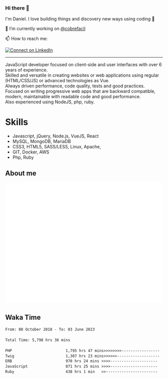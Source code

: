### Hi there 👋

I'm Daniel. I love building things and discovery new ways using coding :raised_hands: 

🔭 I’m currently working on [@cobrefacil](https://www.cobrefacil.com.br/)

📫 How to reach me:

[![Connect on LinkedIn](https://img.shields.io/badge/--linkedin?label=LinkedIn&logo=LinkedIn&style=social)](https://www.linkedin.com/in/daniel-cerverizzo/)

---

JavaScript developer focused on client-side and user interfaces with over 6 years of experience.  
Skilled and versatile in creating websites or web applications using regular (HTML/CSS/JS) or advanced technologies as Vue.  
Always driven performance, code quality, tests and good practices.  
 Focused on writing progressive web apps that are backward compatible, modern, maintainable with readable code and good performance.  
Also experienced using NodeJS, php, ruby. 


# Skills

 - Javascript, jQuery, Node.js, VueJS, React
 - MySQL, MongoDB, MariaDB    
 - CSS3, HTML5, SASS/LESS,  Linux, Apache,
 - GIT, Docker, AWS
 - Php, Ruby

## About me

![Metrics](/github-metrics.svg)

## Waka Time

<!--START_SECTION:waka-->

```txt
From: 08 October 2018 - To: 03 June 2023

Total Time: 5,798 hrs 36 mins

PHP                        1,795 hrs 47 mins>>>>>>>>-----------------   30.97 %
Twig                       1,307 hrs 23 mins>>>>>>-------------------   22.55 %
ERB                        970 hrs 24 mins >>>>---------------------   16.74 %
JavaScript                 871 hrs 25 mins >>>>---------------------   15.03 %
Ruby                       438 hrs 1 min   >>-----------------------   07.55 %
```

<!--END_SECTION:waka-->

